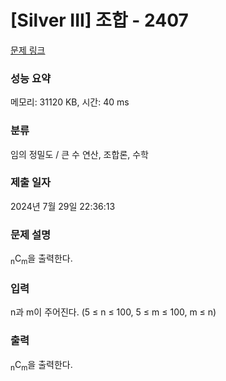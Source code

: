 # [Silver III] 조합 - 2407 

[문제 링크](https://www.acmicpc.net/problem/2407) 

### 성능 요약

메모리: 31120 KB, 시간: 40 ms

### 분류

임의 정밀도 / 큰 수 연산, 조합론, 수학

### 제출 일자

2024년 7월 29일 22:36:13

### 문제 설명

<p><sub>n</sub>C<sub>m</sub>을 출력한다.</p>

### 입력 

 <p>n과 m이 주어진다. (5 ≤ n ≤ 100, 5 ≤ m ≤ 100, m ≤ n)</p>

### 출력 

 <p><sub>n</sub>C<sub>m</sub>을 출력한다.</p>

